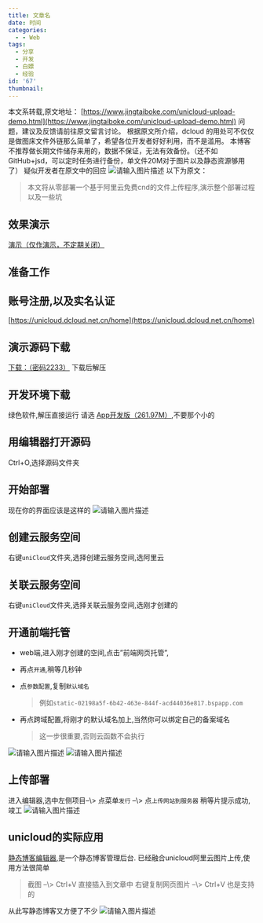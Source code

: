 ```yaml
---
title: 文章名
date: 时间
categories:
  - - Web
tags:
  - 分享
  - 开发
  - 白嫖
  - 经验
id: '67'
thumbnail:
---
```



本文系转载,原文地址： [https://www.jingtaiboke.com/unicloud-upload-demo.html](https://www.jingtaiboke.com/unicloud-upload-demo.html) 问题，建议及反馈请前往原文留言讨论。 根据原文所介绍，dcloud 的用处可不仅仅是做图床文件外链那么简单了，希望各位开发者好好利用，而不是滥用。 本博客不推荐做长期文件储存来用的，数据不保证，无法有效备份。（还不如GitHub+jsd，可以定时任务进行备份，单文件20M对于图片以及静态资源够用了） 疑似开发者在原文中的回应 ![请输入图片描述](https://cdn.uzz5.com/imgs/2021/02/28/j6X0J1VZ.webp "请输入图片描述") 以下为原文：

> 本文将从零部署一个基于阿里云免费cnd的文件上传程序,演示整个部署过程以及一些坑

## 效果演示

[演示（仅作演示，不定期关闭）](https://static-72b0ccd4-7020-4f7c-bebc-1099f822e2bc.bspapp.com/#/)

## 准备工作

## 账号注册,以及实名认证

[https://unicloud.dcloud.net.cn/home](https://unicloud.dcloud.net.cn/home)

## 演示源码下载

[下载：（密码2233）](https://545c.com/d/19473836-42522931-e58c84) 下载后解压

## 开发环境下载

绿色软件,解压直接运行 请选 [App开发版（261.97M）](https://download1.dcloud.net.cn/download/HBuilderX.3.1.2.20210206.full.zip),不要那个小的

## 用编辑器打开源码

Ctrl+O,选择源码文件夹

## 开始部署

现在你的界面应该是这样的 ![请输入图片描述](https://cdn.uzz5.com/imgs/2021/02/28/JxlxStmX.webp "请输入图片描述")

## 创建云服务空间

右键`uniCloud`文件夹,选择创建云服务空间,选阿里云

## 关联云服务空间

右键`uniCloud`文件夹,选择关联云服务空间,选刚才创建的

## 开通前端托管

*   web端,进入刚才创建的空间,点击”前端网页托管”,
*   再点`开通`,稍等几秒钟
*   点`参数配置`,复制`默认域名`
    
    > 例如`static-02198a5f-6b42-463e-844f-acd44036e817.bspapp.com`
    
*   再点跨域配置,将刚才的默认域名加上,当然你可以绑定自己的备案域名
    
    > 这一步很重要,否则云函数不会执行
    

![请输入图片描述](https://cdn.uzz5.com/imgs/2021/02/28/QqYS6YNy.webp "请输入图片描述") ![请输入图片描述](https://cdn.uzz5.com/imgs/2021/02/28/U1q7bk4L.webp "请输入图片描述")

## 上传部署

进入编辑器,选中左侧项目–\\> 点菜单`发行` –\\> 点`上传网站到服务器` 稍等片提示成功,竣工 ![请输入图片描述](https://cdn.uzz5.com/imgs/2021/02/28/H09kPuSk.webp "请输入图片描述")

## unicloud的实际应用

[静态博客编辑器](https://jingtaiboke.com/),是一个静态博客管理后台. 已经融合unicloud阿里云图片上传,使用方法很简单

> 截图 –\\> Ctrl+V 直接插入到文章中 右键复制网页图片 –\\> Ctrl+V 也是支持的

从此写静态博客又方便了不少 ![请输入图片描述](https://cdn.uzz5.com/imgs/2021/02/28/32Yww6xs.webp "请输入图片描述")